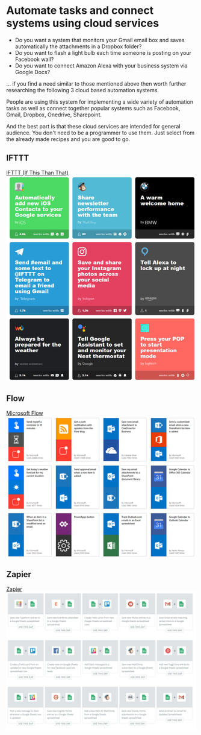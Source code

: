Automate tasks and connect systems using cloud services
=======================================================

- Do you want a system that monitors your Gmail email box and saves automatically the attachments in a Dropbox folder?
- Do you want to flash a light bulb each time someone is posting on your Facebook wall?
- Do you want to connect Amazon Alexa with your business system via Google Docs?

... if you find a need similar to those mentioned above then worth further researching the following 3 cloud based automation systems.

People are using this system for implementing a wide variety of automation tasks as well as connect together popular systems such as Facebook, Gmail, Dropbox, Onedrive, Sharepoint.

And the best part is that these cloud services are intended for general audience. You don't need to be a programmer to use them. Just select from the already made recipes and you are good to go.

IFTTT
-----
[IFTTT (If This Than That)](https://www.ifttt.com)
![IFTTT](/img/posts/workflow_ifttt.png)

Flow
----
[Microsoft Flow](http://flow.microsoft.com)
![Microsoft Flow](/img/posts/workflow_flow.png)

Zapier
------
[Zapier](https://zapier.com)
![Zapier](/img/posts/workflow_zapier.png)


